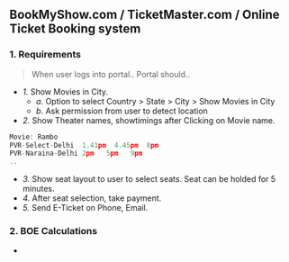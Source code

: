 ## BookMyShow.com / TicketMaster.com / Online Ticket Booking system

### 1. Requirements
> When user logs into portal.. Portal should..
- *1.* Show Movies in City. 
  - *a.* Option to select Country > State > City > Show Movies in City
  - *b.* Ask permission from user to detect location
- *2.* Show Theater names, showtimings after Clicking on Movie name.
```c
Movie: Rambo
PVR-Select-Delhi  1.41pm  4.45pm  8pm
PVR-Naraina-Delhi 2pm   5pm   9pm
..
```
- *3.* Show seat layout to user to select seats. Seat can be holded for 5 minutes.
- *4.* After seat selection, take payment.
- *5.* Send E-Ticket on Phone, Email.

### 2. BOE Calculations
- 

